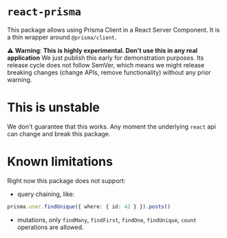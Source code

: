 # `react-prisma`

This package allows using Prisma Client in a React Server Component.
It is a thin wrapper around `@prisma/client`.

⚠️ **Warning**: **This is highly experimental. Don't use this in any real application**
We just publish this early for demonstration purposes.
Its release cycle does not follow SemVer, which means we might release breaking changes (change APIs, remove functionality) without any prior warning.

# This is unstable

We don't guarantee that this works. Any moment the underlying `react` api can change and break this package.

# Known limitations

Right now this package does not support:

- query chaining, like:

```ts
prisma.user.findUnique({ where: { id: 42 } }).posts()
```

- mutations, only `findMany`, `findFirst`, `findOne`, `findUnique`, `count` operations are allowed.
